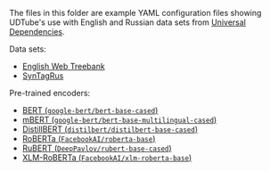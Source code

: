 The files in this folder are example YAML configuration files showing UDTube's
use with English and Russian data sets from [Universal
Dependencies](https://universaldependencies.org/).

Data sets:

-   [English Web
    Treebank](https://github.com/UniversalDependencies/UD_English-EWT/tree/master)
-   [SynTagRus](https://github.com/UniversalDependencies/UD_Russian-SynTagRus/tree/master)

Pre-trained encoders:

-   [BERT
    (`google-bert/bert-base-cased`)](https://huggingface.co/google-bert/bert-base-cased)
-   [mBERT
    (`google-bert/bert-base-multilingual-cased`)](https://huggingface.co/google-bert/bert-base-multilingual-cased)
-   [DistillBERT
    (`distilbert/distilbert-base-cased`)](https://huggingface.co/distilbert/distilbert-base-cased)
-   [RoBERTa
    (`FacebookAI/roberta-base`)](https://huggingface.co/FacebookAI/roberta-base)
-   [RuBERT
    (`DeepPavlov/rubert-base-cased`)](https://huggingface.co/DeepPavlov/rubert-base-cased)
-   [XLM-RoBERTa
    (`FacebookAI/xlm-roberta-base`)](https://huggingface.co/FacebookAI/xlm-roberta-base)
